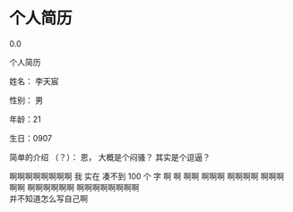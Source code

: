 # 个人简历 
0.0

个人简历 
 
 姓名： 李天宸
 
 性别： 男
 
 年龄：21
 
 生日：0907
 
简单的介绍 （？）： 恩， 大概是个闷骚？  其实是个逗逼？
 
啊啊啊啊啊啊啊啊  我 实在  凑不到 100  个   字  啊  啊 啊啊 啊啊啊 啊啊啊啊 啊啊啊啊啊 啊啊啊啊啊啊 啊啊啊啊啊啊啊啊  
并不知道怎么写自己啊 
